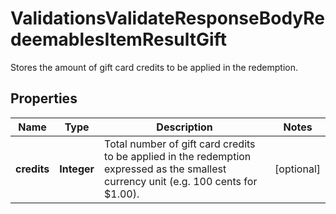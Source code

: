 

# ValidationsValidateResponseBodyRedeemablesItemResultGift

Stores the amount of gift card credits to be applied in the redemption.

## Properties

| Name | Type | Description | Notes |
|------------ | ------------- | ------------- | -------------|
|**credits** | **Integer** | Total number of gift card credits to be applied in the redemption expressed as the smallest currency unit (e.g. 100 cents for $1.00). |  [optional] |



